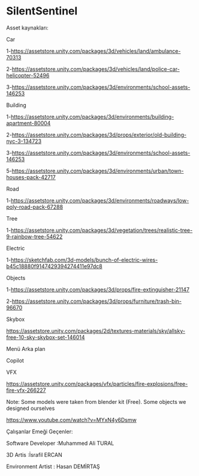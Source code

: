 # SilentSentinel

Asset kaynakları:

Car

1-https://assetstore.unity.com/packages/3d/vehicles/land/ambulance-70313

2-https://assetstore.unity.com/packages/3d/vehicles/land/police-car-helicopter-52496

3-https://assetstore.unity.com/packages/3d/environments/school-assets-146253

Building

1-https://assetstore.unity.com/packages/3d/environments/building-apartment-80004

2-https://assetstore.unity.com/packages/3d/props/exterior/old-building-nyc-3-134723

3-https://assetstore.unity.com/packages/3d/environments/school-assets-146253

5-https://assetstore.unity.com/packages/3d/environments/urban/town-houses-pack-42717

Road

1-https://assetstore.unity.com/packages/3d/environments/roadways/low-poly-road-pack-67288

Tree

1-https://assetstore.unity.com/packages/3d/vegetation/trees/realistic-tree-9-rainbow-tree-54622

Electric

1-https://sketchfab.com/3d-models/bunch-of-electric-wires-b45c18880f9147429394274411e97dc8


Objects

1-https://assetstore.unity.com/packages/3d/props/fire-extinguisher-21147

2-https://assetstore.unity.com/packages/3d/props/furniture/trash-bin-96670

Skybox

https://assetstore.unity.com/packages/2d/textures-materials/sky/allsky-free-10-sky-skybox-set-146014

Menü Arka plan

Copilot

VFX

https://assetstore.unity.com/packages/vfx/particles/fire-explosions/free-fire-vfx-266227

Note: Some models were taken from blender kit (Free). Some objects we designed ourselves

https://www.youtube.com/watch?v=MYxN4y6Dsmw

Çalışanlar Emeği Geçenler:

Software Developer :Muhammed Ali TURAL

3D Artis :İsrafil ERCAN

Environment Artist : Hasan DEMİRTAŞ
